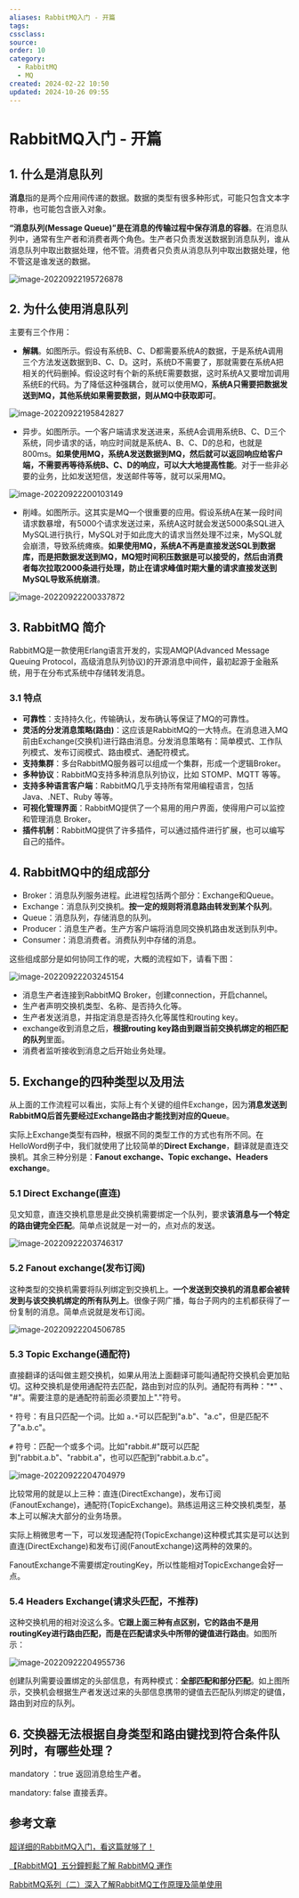```yaml
---
aliases: RabbitMQ入门 - 开篇
tags: 
cssclass: 
source: 
order: 10
category:
  - RabbitMQ
  - MQ
created: 2024-02-22 10:50
updated: 2024-10-26 09:55
---
```


# RabbitMQ入门 - 开篇

## 1. 什么是消息队列

**消息**指的是两个应用间传递的数据。数据的类型有很多种形式，可能只包含文本字符串，也可能包含嵌入对象。

**“消息队列(Message Queue)”是在消息的传输过程中保存消息的容器**。在消息队列中，通常有生产者和消费者两个角色。生产者只负责发送数据到消息队列，谁从消息队列中取出数据处理，他不管。消费者只负责从消息队列中取出数据处理，他不管这是谁发送的数据。

![image-20220922195726878](https://cdn.jsdelivr.net/gh/MrJackC/PicGoImages/other/202404231120224.png)

## 2. 为什么使用消息队列

主要有三个作用：

- **解耦**。如图所示。假设有系统B、C、D都需要系统A的数据，于是系统A调用三个方法发送数据到B、C、D。这时，系统D不需要了，那就需要在系统A把相关的代码删掉。假设这时有个新的系统E需要数据，这时系统A又要增加调用系统E的代码。为了降低这种强耦合，就可以使用MQ，**系统A只需要把数据发送到MQ，其他系统如果需要数据，则从MQ中获取即可**。

![image-20220922195842827](https://cdn.jsdelivr.net/gh/MrJackC/PicGoImages/other/202404231120263.png)

- 异步。如图所示。一个客户端请求发送进来，系统A会调用系统B、C、D三个系统，同步请求的话，响应时间就是系统A、B、C、D的总和，也就是800ms。**如果使用MQ，系统A发送数据到MQ，然后就可以返回响应给客户端，不需要再等待系统B、C、D的响应，可以大大地提高性能**。对于一些非必要的业务，比如发送短信，发送邮件等等，就可以采用MQ。

![image-20220922200103149](https://cdn.jsdelivr.net/gh/MrJackC/PicGoImages/other/202404231120288.png)

- 削峰。如图所示。这其实是MQ一个很重要的应用。假设系统A在某一段时间请求数暴增，有5000个请求发送过来，系统A这时就会发送5000条SQL进入MySQL进行执行，MySQL对于如此庞大的请求当然处理不过来，MySQL就会崩溃，导致系统瘫痪。**如果使用MQ，系统A不再是直接发送SQL到数据库，而是把数据发送到MQ，MQ短时间积压数据是可以接受的，然后由消费者每次拉取2000条进行处理，防止在请求峰值时期大量的请求直接发送到MySQL导致系统崩溃**。

![image-20220922200337872](https://cdn.jsdelivr.net/gh/MrJackC/PicGoImages/other/202404231120311.png)

## 3. RabbitMQ 简介

RabbitMQ是一款使用Erlang语言开发的，实现AMQP(Advanced Message Queuing Protocol，高级消息队列协议)的开源消息中间件，最初起源于金融系统，用于在分布式系统中存储转发消息。

### 3.1 特点

- **可靠性**：支持持久化，传输确认，发布确认等保证了MQ的可靠性。
- **灵活的分发消息策略(路由)**：这应该是RabbitMQ的一大特点。在消息进入MQ前由Exchange(交换机)进行路由消息。分发消息策略有：简单模式、工作队列模式、发布订阅模式、路由模式、通配符模式。
- **支持集群**：多台RabbitMQ服务器可以组成一个集群，形成一个逻辑Broker。
- **多种协议**：RabbitMQ支持多种消息队列协议，比如 STOMP、MQTT 等等。
- **支持多种语言客户端**：RabbitMQ几乎支持所有常用编程语言，包括 Java、.NET、Ruby 等等。
- **可视化管理界面**：RabbitMQ提供了一个易用的用户界面，使得用户可以监控和管理消息 Broker。
- **插件机制**：RabbitMQ提供了许多插件，可以通过插件进行扩展，也可以编写自己的插件。

## 4. RabbitMQ中的组成部分 

- Broker：消息队列服务进程。此进程包括两个部分：Exchange和Queue。
- Exchange：消息队列交换机。**按一定的规则将消息路由转发到某个队列**。
- Queue：消息队列，存储消息的队列。
- Producer：消息生产者。生产方客户端将消息同交换机路由发送到队列中。
- Consumer：消息消费者。消费队列中存储的消息。

这些组成部分是如何协同工作的呢，大概的流程如下，请看下图：

![image-20220922203245154](https://cdn.jsdelivr.net/gh/MrJackC/PicGoImages/other/202404231120344.png)

- 消息生产者连接到RabbitMQ Broker，创建connection，开启channel。
- 生产者声明交换机类型、名称、是否持久化等。
- 生产者发送消息，并指定消息是否持久化等属性和routing key。
- exchange收到消息之后，**根据routing key路由到跟当前交换机绑定的相匹配的队列**里面。
- 消费者监听接收到消息之后开始业务处理。

## 5. Exchange的四种类型以及用法

从上面的工作流程可以看出，实际上有个关键的组件Exchange，因为**消息发送到RabbitMQ后首先要经过Exchange路由才能找到对应的Queue**。

实际上Exchange类型有四种，根据不同的类型工作的方式也有所不同。在HelloWord例子中，我们就使用了比较简单的**Direct Exchange**，翻译就是直连交换机。其余三种分别是：**Fanout exchange、Topic exchange、Headers exchange**。

### 5.1 Direct Exchange(直连)

见文知意，直连交换机意思是此交换机需要绑定一个队列，要求**该消息与一个特定的路由键完全匹配**。简单点说就是一对一的，点对点的发送。

![image-20220922203746317](https://cdn.jsdelivr.net/gh/MrJackC/PicGoImages/other/202404231120365.png)

### 5.2 Fanout exchange(发布订阅)

这种类型的交换机需要将队列绑定到交换机上。**一个发送到交换机的消息都会被转发到与该交换机绑定的所有队列上**。很像子网广播，每台子网内的主机都获得了一份复制的消息。简单点说就是发布订阅。

![image-20220922204506785](https://cdn.jsdelivr.net/gh/MrJackC/PicGoImages/other/202404231120389.png)

### 5.3 Topic Exchange(通配符)

直接翻译的话叫做主题交换机，如果从用法上面翻译可能叫通配符交换机会更加贴切。这种交换机是使用通配符去匹配，路由到对应的队列。通配符有两种："*" 、 "#"。需要注意的是通配符前面必须要加上"."符号。

`*` 符号：有且只匹配一个词。比如 `a.*`可以匹配到"a.b"、"a.c"，但是匹配不了"a.b.c"。

`#` 符号：匹配一个或多个词。比如"rabbit.#"既可以匹配到"rabbit.a.b"、"rabbit.a"，也可以匹配到"rabbit.a.b.c"。

![image-20220922204704979](https://cdn.jsdelivr.net/gh/MrJackC/PicGoImages/other/202404231120412.png)

比较常用的就是以上三种：直连(DirectExchange)，发布订阅(FanoutExchange)，通配符(TopicExchange)。熟练运用这三种交换机类型，基本上可以解决大部分的业务场景。

实际上稍微思考一下，可以发现通配符(TopicExchange)这种模式其实是可以达到直连(DirectExchange)和发布订阅(FanoutExchange)这两种的效果的。

FanoutExchange不需要绑定routingKey，所以性能相对TopicExchange会好一点。

### 5.4 Headers Exchange(请求头匹配，不推荐)

这种交换机用的相对没这么多。**它跟上面三种有点区别，它的路由不是用routingKey进行路由匹配，而是在匹配请求头中所带的键值进行路由**。如图所示：

![image-20220922204955736](https://cdn.jsdelivr.net/gh/MrJackC/PicGoImages/other/202404231120436.png)

创建队列需要设置绑定的头部信息，有两种模式：**全部匹配和部分匹配**。如上图所示，交换机会根据生产者发送过来的头部信息携带的键值去匹配队列绑定的键值，路由到对应的队列。

## 6. 交换器无法根据自身类型和路由键找到符合条件队列时，有哪些处理？

mandatory ：true 返回消息给生产者。

mandatory: false 直接丢弃。

## 参考文章

[超详细的RabbitMQ入门，看这篇就够了！](https://developer.aliyun.com/article/769883)

[【RabbitMQ】五分鐘輕鬆了解 RabbitMQ 運作](https://medium.com/@zamhuang/rabbitmq-%E4%BA%94%E5%88%86%E9%90%98%E8%BC%95%E9%AC%86%E4%BA%86%E8%A7%A3-rabbitmq-%E9%81%8B%E4%BD%9C-fcaecbaa69d4)

[RabbitMQ系列（二）深入了解RabbitMQ工作原理及简单使用](https://www.cnblogs.com/vipstone/p/9275256.html)
